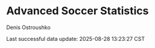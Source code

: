 # Advanced Soccer Statistics
Denis Ostroushko

<!-- gfm -->

Last successful data update: 2025-08-28 13:23:27 CST
